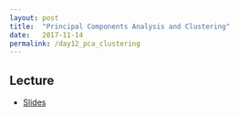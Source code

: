 ```yaml
---
layout: post
title:  "Principal Components Analysis and Clustering"
date:   2017-11-14
permalink: /day12_pca_clustering
---
```



## Lecture 

+ [Slides](./slides/day12_pca_clustering.pdf)

